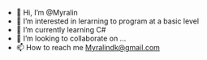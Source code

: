 - 👋 Hi, I’m @Myralin
- 👀 I’m interested in lerarning to program at a basic level
- 🌱 I’m currently learning C# 
- 💞️ I’m looking to collaborate on ...
- 📫 How to reach me Myralindk@gmail.com

<!---
Myralin/Myralin is a ✨ special ✨ repository because its `README.md` (this file) appears on your GitHub profile.
You can click the Preview link to take a look at your changes.
--->
